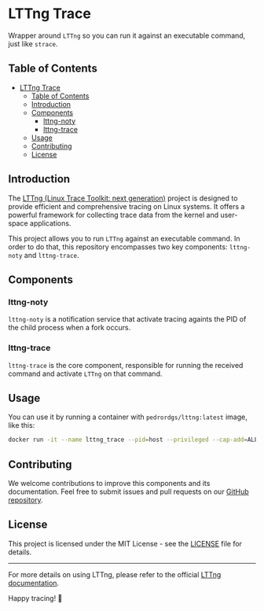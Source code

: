 # LTTng Trace

Wrapper around `LTTng` so you can run it against an executable command, just like `strace`.

## Table of Contents
- [LTTng Trace](#lttng-trace)
  - [Table of Contents](#table-of-contents)
  - [Introduction](#introduction)
  - [Components](#components)
    - [lttng-noty](#lttng-noty)
    - [lttng-trace](#lttng-trace-1)
  - [Usage](#usage)
  - [Contributing](#contributing)
  - [License](#license)

## Introduction

The [LTTng (Linux Trace Toolkit: next generation)](https://lttng.org/) project is designed to provide efficient and comprehensive tracing on Linux systems. It offers a powerful framework for collecting trace data from the kernel and user-space applications. 

This project allows you to run `LTTng` against an executable command. In order to do that, this repository encompasses two key components: `lttng-noty` and `lttng-trace`.

## Components

### lttng-noty

`lttng-noty` is a notification service that activate tracing againts the PID of the child process when a fork occurs.

### lttng-trace

`lttng-trace` is the core component, responsible for running the received command and activate `LTTng` on that command.

## Usage

You can use it by running a container with `pedrordgs/lttng:latest` image, like this:

```bash
docker run -it --name lttng_trace --pid=host --privileged --cap-add=ALL --net=host -v /lib/modules:/lib/modules -v /usr/src:/usr/src -v /sys/kernel/debug/:/sys/kernel/debug/ -e LTTNG_SESSION_NAME=<session-name> -e LTTNG_SYSCALLS='open;close;creat;read;write' -e LTTNG_EXTRA_CONTEXT='pid;tid;hostname;procname;ppid' pedrordgs/lttng:latest <command>
```

## Contributing

We welcome contributions to improve this components and its documentation. Feel free to submit issues and pull requests on our [GitHub repository]().

## License

This project is licensed under the MIT License - see the [LICENSE]() file for details.

---

For more details on using LTTng, please refer to the official [LTTng documentation](https://lttng.org/docs/v2.13/).

Happy tracing! 🚀
